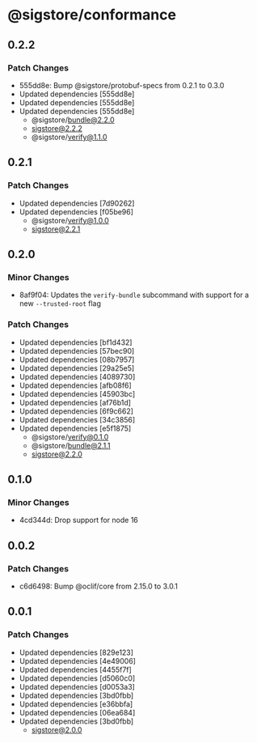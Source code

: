 # @sigstore/conformance

## 0.2.2

### Patch Changes

- 555dd8e: Bump @sigstore/protobuf-specs from 0.2.1 to 0.3.0
- Updated dependencies [555dd8e]
- Updated dependencies [555dd8e]
- Updated dependencies [555dd8e]
  - @sigstore/bundle@2.2.0
  - sigstore@2.2.2
  - @sigstore/verify@1.1.0

## 0.2.1

### Patch Changes

- Updated dependencies [7d90262]
- Updated dependencies [f05be96]
  - @sigstore/verify@1.0.0
  - sigstore@2.2.1

## 0.2.0

### Minor Changes

- 8af9f04: Updates the `verify-bundle` subcommand with support for a new `--trusted-root` flag

### Patch Changes

- Updated dependencies [bf1d432]
- Updated dependencies [57bec90]
- Updated dependencies [08b7957]
- Updated dependencies [29a25e5]
- Updated dependencies [4089730]
- Updated dependencies [afb08f6]
- Updated dependencies [45903bc]
- Updated dependencies [af76b1d]
- Updated dependencies [6f9c662]
- Updated dependencies [34c3856]
- Updated dependencies [e5f1875]
  - @sigstore/verify@0.1.0
  - @sigstore/bundle@2.1.1
  - sigstore@2.2.0

## 0.1.0

### Minor Changes

- 4cd344d: Drop support for node 16

## 0.0.2

### Patch Changes

- c6d6498: Bump @oclif/core from 2.15.0 to 3.0.1

## 0.0.1

### Patch Changes

- Updated dependencies [829e123]
- Updated dependencies [4e49006]
- Updated dependencies [4455f7f]
- Updated dependencies [d5060c0]
- Updated dependencies [d0053a3]
- Updated dependencies [3bd0fbb]
- Updated dependencies [e36bbfa]
- Updated dependencies [06ea684]
- Updated dependencies [3bd0fbb]
  - sigstore@2.0.0
